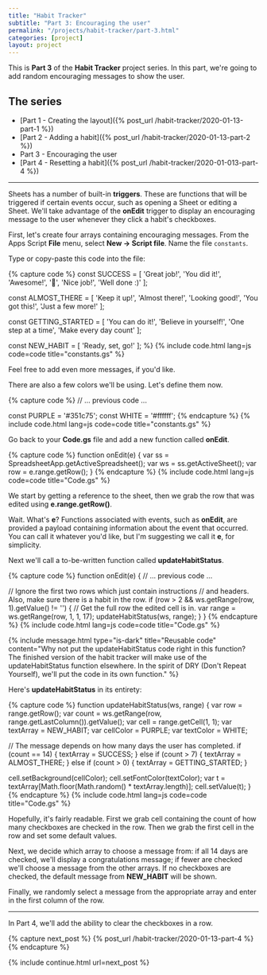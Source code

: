 ```yaml
---
title: "Habit Tracker"
subtitle: "Part 3: Encouraging the user"
permalink: "/projects/habit-tracker/part-3.html"
categories: [project]
layout: project
---
```

This is **Part 3** of the **Habit Tracker** project series. In this part, we're going to add random encouraging messages to show the user.

## The series

* [Part 1 - Creating the layout]({% post_url /habit-tracker/2020-01-13-part-1 %})
* [Part 2 - Adding a habit]({% post_url /habit-tracker/2020-01-13-part-2 %})
* Part 3 - Encouraging the user
* [Part 4 - Resetting a habit]({% post_url /habit-tracker/2020-01-013-part-4 %})

----------

Sheets has a number of built-in **triggers**. These are functions that will be triggered if certain events occur, such as opening a Sheet or editing a Sheet. We'll take advantage of the **onEdit** trigger to display an encouraging message to the user whenever they click a habit's checkboxes.

First, let's create four arrays containing encouraging messages. From the Apps Script **File** menu, select **New → Script file**. Name the file `constants`.

Type or copy-paste this code into the file:

{% capture code %}
const SUCCESS = [
  'Great job!',
  'You did it!',
  'Awesome!',
  '👏',
  'Nice job!',
  'Well done :)'
];

const ALMOST_THERE = [
  'Keep it up!',
  'Almost there!',
  'Looking good!',
  'You got this!',
  'Just a few more!'
];

const GETTING_STARTED = [
  'You can do it!',
  'Believe in yourself!',
  'One step at a time',
  'Make every day count'
];

const NEW_HABIT = [
  'Ready, set, go!'
];
%}
{% include code.html lang=js code=code title="constants.gs" %}

Feel free to add even more messages, if you'd like.

There are also a few colors we'll be using. Let's define them now.

{% capture code %}
// ... previous code ...

const PURPLE = '#351c75';
const WHITE = '#ffffff';
{% endcapture %}
{% include code.html lang=js code=code title="constants.gs" %}

Go back to your **Code.gs** file and add a new function called **onEdit**.

{% capture code %}
function onEdit(e) {
  var ss = SpreadsheetApp.getActiveSpreadsheet();
  var ws = ss.getActiveSheet();
  var row = e.range.getRow();
}
{% endcapture %}
{% include code.html lang=js code=code title="Code.gs" %}

We start by getting a reference to the sheet, then we grab the row that was edited using **e.range.getRow()**.

Wait. What's **e**? Functions associated with events, such as **onEdit**, are provided a payload containing information about the event that occurred. You can call it whatever you'd like, but I'm suggesting we call it **e**, for simplicity.

Next we'll call a to-be-written function called **updateHabitStatus**.

{% capture code %}
function onEdit(e) {
  // ... previous code ...
  
  // Ignore the first two rows which just contain instructions
  // and headers. Also, make sure there is a habit in the row.
  if (row > 2 && ws.getRange(row, 1).getValue() != '') {
    // Get the full row the edited cell is in.
    var range = ws.getRange(row, 1, 1, 17);
    updateHabitStatus(ws, range);
  }
}
{% endcapture %}
{% include code.html lang=js code=code title="Code.gs" %}

{% include message.html type="is-dark" title="Reusable code" content="Why not put the updateHabitStatus code right in this function? The finished version of the habit tracker will make use of the updateHabitStatus function elsewhere. In the spirit of DRY (Don't Repeat Yourself), we'll put the code in its own function." %}

Here's **updateHabitStatus** in its entirety:

{% capture code %}
function updateHabitStatus(ws, range) {
  var row = range.getRow();
  var count = ws.getRange(row, range.getLastColumn()).getValue();
  var cell = range.getCell(1, 1);
  var textArray = NEW_HABIT;
  var cellColor = PURPLE;
  var textColor = WHITE;
  
  // The message depends on how many days the user has completed.
  if (count == 14) {
    textArray = SUCCESS;
  } else if (count > 7) {
    textArray = ALMOST_THERE;
  } else if (count > 0) {
    textArray = GETTING_STARTED;
  }
  
  cell.setBackground(cellColor);
  cell.setFontColor(textColor);
  var t = textArray[Math.floor(Math.random() * textArray.length)];
  cell.setValue(t);
}
{% endcapture %}
{% include code.html lang=js code=code title="Code.gs" %}

Hopefully, it's fairly readable. First we grab cell containing the count of how many checkboxes are checked in the row. Then we grab the first cell in the row and set some default values.

Next, we decide which array to choose a message from: if all 14 days are checked, we'll display a congratulations message; if fewer are checked we'll choose a message from the other arrays. If no checkboxes are checked, the default message from **NEW_HABIT** will be shown.

Finally, we randomly select a message from the appropriate array and enter in the first column of the row.

------
In Part 4, we'll add the ability to clear the checkboxes in a row.

{% capture next_post %}
  {% post_url /habit-tracker/2020-01-13-part-4 %}
{% endcapture %}

{% include continue.html url=next_post %}